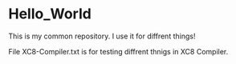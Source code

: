 # Hello_World
This is my common repository.  I use it for diffrent things!

  File XC8-Compiler.txt  is for testing diffrent thnigs in XC8 Compiler.
 
